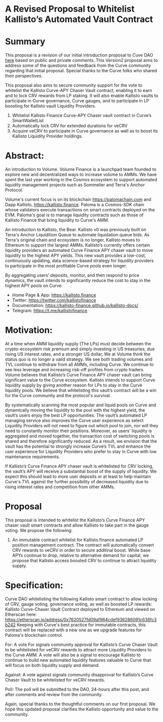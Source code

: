 # A Revised Proposal to Whitelist Kallisto’s Automated Vault Contract


# Summary
This proposal is a revision of our initial introduction proposal to Cuve DAO [here](https://gov.curve.fi/t/proposal-to-whitelist-kallistos-automated-vault-contract/4110) based on public and private comments. This Version2 proposal aims to address some of the questions and feedback from the Curve community regarding that initial proposal. Special thanks to the Curve folks who shared their perspectives. 

This proposal also aims to secure community support for the vote to whitelist the Kallisto Curve-APY Chaser Vault contract, enabling it to earn and to lock CRV rewards from LP staking. It will also enable Kallisto vaults to participate in Curve governance, Curve gauges, and to participate in LP boosting for Kallisto vault Liquidity Providers.

1. Whitelist Kallisto Finance Curve-APY Chaser vault contract in Curve’s SmartWalletList
2. Automatically lock CRV for extended durations for veCRV
3. Acquire veCRV to participate in Curve governance as well as to boost its Kallisto Liquidity Provider holdings.

# Abstract:
An introduction to Volume. Volume Finance is a launchpad team founded to explore new and decentralized ways to increase volume to AMMs. We have spent the last year working in the Cosmos ecosystem to support automated liquidity management projects such as Sommelier and Terra's Anchor Protocol.

Volume's current focus is on its blockchain https://palomachain.com and Dapp Kallisto, https://kallisto.finance. Paloma is a Cosmos-SDK chain whose validators execute transactions on smart contracts deployed on the EVM. Paloma's goal is to manage liquidity contracts such as those of Kallisto Finance that bring liquidity to Curve's AMM.

An introduction to Kallisto, the Bear. Kallisto v0 was previously built on Terra's Anchor Liquidition Queue to automate liquidation queue bids. As Terra's original chain and ecosystem is no longer, Kallisto moves to Ethereum to support the largest AMMs. Kallisto’s currently offers certain liquidity providers an automated Curve Finance APY chaser vault to move liquidity to the highest APY yields. This new vault provides a low-cost, continuously updating, data science-based strategy for liquidity providers to participate in the most profitable Curve pools even longer. 

By aggregating users’ deposits, monitor, and then respond to price dynamics, the vault intends to significantly reduce the cost to stay in the highest APY pools on Curve.

* Home Page & App: https://kallisto.finance
* Twitter: https://twitter.com/kallistofinance
* Documentation: https://kallisto-finance.github.io/kallisto-docs/
* Telegram: https://t.me/kallistofinance

# Motivation:
At a time when AMM liquidity supply (The LPs) must decide between the crypto-ecosystem risk premium and simply investing in US treasuries, due rising US interest rates, and a stronger US dollar, We at Volume think the status quo is no longer a valid strategy. We see both trading volumes and TVL continue to withdraw from all AMMs, including Curve. We continue to see less leverage and increasing risk-off profiles from crypto traders. Volume believes that Kallisto’s Curve Finance APY chaser vault can bring significant value to the Curve ecosystem. Kallisto intends to support Curve liquidity supply by giving another reason for LPs to stay in the Curve liquidity pools. We believe that whitelisting this vault’s contract will be a win for the Curve community and the protocol's survival.

By systematically scanning the most popular and liquid pools on Curve and dynamically moving the liquidity to the pool with the highest yield, the vault’s users enjoy the best LP opportunities. The vault’s automated LP managing service also improves the Curve user experience as select Liquidity Providers will not need to figure out which pool to join, nor will they need to constantly monitor their positions. Moreover, as users’ liquidity is aggregated and moved together, the transaction cost of switching pools is shared and therefore significantly reduced. As a result, we envision that the vault has the potential to strongly increase Curve’s TVL and enhance the user experience for Liquidity Providers who prefer to stay in Curve with low maintenance requirements.

If Kallisto’s Curve Finance APY chaser vault is whitelisted for CRV locking, the vault’s APY will receive a substantial boost of the supply of liquidity. We expect this should lead to more user deposits or at least to help maintain Curve's TVL against the further possibility of decreased liquidity due to rising interest rates and competition from other AMMs. 

# Proposal
This proposal is intended to whitelist the Kallisto’s Curve Finance APY chaser vault smart contracts and allow Kallisto to take part in the gauge voting. We propose the following:

  1. An immutable contract whitelist for Kallisto.finance automated LP position management contract. The contract will automatically convert CRV rewards to veCRV in order to secure additinal boost. While base APYs continue to drop, relative to alternative demand for capital, we propose that Kallisto access boosted CRV to continue to attract liquidity supply.

# Specification:
Curve DAO whitelisting the following Kallisto smart contract to allow locking of CRV, gauge voting, governance voting, as well as boosted LP rewards:
Kallisto Curve-Chaser Vault Contract deployed to Ethereum and viewed on Etherscan here:
https://etherscan.io/address/0x7620527fd09af964cdef936286091c636fc3b242
Keeping with Curve's best practice for immutable contracts, this contract will be replaced with a new one as we upgrade features for Paloma's blockchain control.

  

For:
A vote For signals community approval for Kallisto’s Curve Chaser Vault to be whitelisted for veCRV rewards to attract more Liquidity Providers to the Curve AMM. A vote will also be a signal to encourage Kallisto to continue to build new automated liquidity features valuable to Curve that will focus on both liquidity supply and demand.

Against:
A vote against signals community disapproval for Kallisto’s Curve Chaser Vault to be whitelisted for veCRV rewards.

Poll:
The poll will be submitted to the DAO, 24-hours after this post, and after comments and review from the community.

Again, special thanks to the thoughtful comments on our first proposal. We hope this updated proposal clarifies the Kallisto opportunity and value to the community.